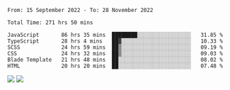 <!--START_SECTION:waka-->

```text
From: 15 September 2022 - To: 28 November 2022

Total Time: 271 hrs 50 mins

JavaScript       86 hrs 35 mins  ████████░░░░░░░░░░░░░░░░░   31.85 %
TypeScript       28 hrs 4 mins   ██▓░░░░░░░░░░░░░░░░░░░░░░   10.33 %
SCSS             24 hrs 59 mins  ██▒░░░░░░░░░░░░░░░░░░░░░░   09.19 %
CSS              24 hrs 32 mins  ██▒░░░░░░░░░░░░░░░░░░░░░░   09.03 %
Blade Template   21 hrs 48 mins  ██░░░░░░░░░░░░░░░░░░░░░░░   08.02 %
HTML             20 hrs 20 mins  ██░░░░░░░░░░░░░░░░░░░░░░░   07.48 %
```

<!--END_SECTION:waka-->


<picture>
<source 
  srcset="https://github-readme-stats-six-psi-19.vercel.app/api/?username=mikhael7&show_icons=true&count_private=true&hide_border=true&cache_seconds=86400&layout=compact&theme=rose_pine"
  media="(prefers-color-scheme: dark)"
/>
<source
  srcset="https://github-readme-stats-six-psi-19.vercel.app/api/?username=mikhael7&show_icons=true&count_private=true&hide_border=true&cache_seconds=86400&layout=compact&theme=graywhite"
  media="(prefers-color-scheme: light)"
/>
<img src="https://github-readme-stats-six-psi-19.vercel.app/api/?username=mikhael7&show_icons=true&count_private=true&hide_border=true&cache_seconds=86400&layout=compact&theme=graywhite" />
</picture>

<picture>
<source
  srcset="https://github-readme-stats-six-psi-19.vercel.app/api/top-langs/?username=mikhael7&langs_count=6&show_icons=true&count_private=true&hide_border=true&cache_seconds=86400&layout=compact&theme=rose_pine"
  media="(prefers-color-scheme: dark)"
/>
<source
  srcset="https://github-readme-stats-six-psi-19.vercel.app/api/top-langs/?username=mikhael7&langs_count=6&show_icons=true&count_private=true&hide_border=true&cache_seconds=86400&layout=compact&theme=graywhite"
  media="(prefers-color-scheme: light)"
/>
<img src="https://github-readme-stats-six-psi-19.vercel.app/api/top-langs/?username=mikhael7&langs_count=6&show_icons=true&count_private=true&hide_border=true&cache_seconds=86400&layout=compact&theme=graywhite" />
</picture>
